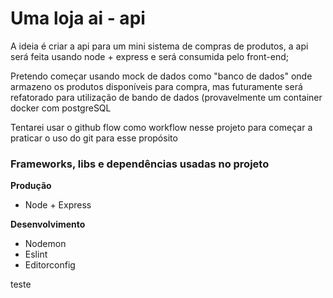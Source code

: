 # Uma loja ai - api

A ideia é criar a api para um mini sistema de compras de produtos, a api será feita usando node + express e será consumida pelo front-end;

Pretendo começar usando mock de dados como "banco de dados" onde armazeno os produtos disponíveis para compra, mas futuramente será refatorado para utilização de bando de dados (provavelmente um container docker com postgreSQL

Tentarei usar o github flow como workflow nesse projeto para começar a praticar o uso do git para esse propósito

### Frameworks, libs e dependências usadas no projeto

**Produção**

- Node + Express

**Desenvolvimento**

- Nodemon
- Eslint
- Editorconfig

teste
